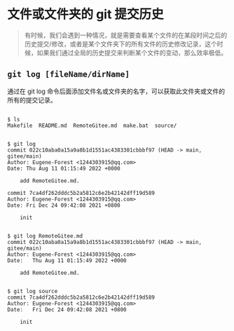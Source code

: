# 文件或文件夹的 git 提交历史

> 有时候，我们会遇到一种情况，就是需要查看某个文件的在某段时间之后的历史提交/修改，或者是某个文件夹下的所有文件的历史修改记录，这个时候，如果我们通过全局的历史提交来判断某个文件的变动，那么效率极低。

## `git log [fileName/dirName]`

通过在 git log 命令后面添加文件名或文件夹的名字，可以获取此文件夹或文件的所有的提交记录。

```git

$ ls
Makefile  README.md  RemoteGitee.md  make.bat  source/


$ git log
commit 022c10aba0a15a9a8b1d1551ac4383301cbbbf97 (HEAD -> main, gitee/main)
Author: Eugene-Forest <1244303915@qq.com>
Date: Thu Aug 11 01:15:49 2022 +0000

    add RemoteGitee.md.

commit 7ca4df262dddc5b2a5812c6e2b42142dff19d589
Author: Eugene-Forest <1244303915@qq.com>
Date: Fri Dec 24 09:42:08 2021 +0800

    init


$ git log RemoteGitee.md
commit 022c10aba0a15a9a8b1d1551ac4383301cbbbf97 (HEAD -> main, gitee/main)
Author: Eugene-Forest <1244303915@qq.com>
Date:   Thu Aug 11 01:15:49 2022 +0000

    add RemoteGitee.md.


$ git log source
commit 7ca4df262dddc5b2a5812c6e2b42142dff19d589
Author: Eugene-Forest <1244303915@qq.com>
Date:   Fri Dec 24 09:42:08 2021 +0800

    init


```
